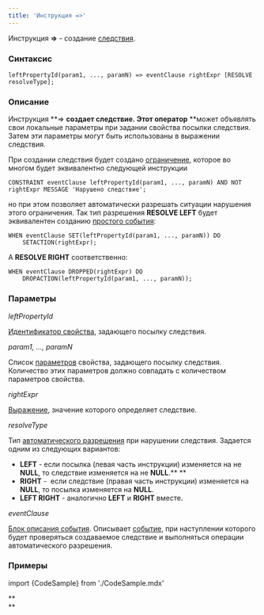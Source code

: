 ```yaml
---
title: 'Инструкция =>'
---
```


Инструкция **=>** - создание [следствия](Простые_ограничения.md).

### Синтаксис

    leftPropertyId(param1, ..., paramN) => eventClause rightExpr [RESOLVE resolveType];

### Описание

Инструкция **=> **создает следствие. Этот оператор** **может объявлять свои локальные параметры при задании свойства посылки следствия. Затем эти параметры могут быть использованы в выражении следствия.

При создании следствия будет создано [ограничение](Ограничения.md), которое во многом будет эквивалентно следующей инструкции

    CONSTRAINT eventClause leftPropertyId(param1, ..., paramN) AND NOT rightExpr MESSAGE 'Нарушено следствие';

но при этом позволяет автоматически разрешать ситуации нарушения этого ограничения. Так тип разрешения **RESOLVE LEFT** будет эквивалентен созданию [простого события](Простые_события.md):

    WHEN eventClause SET(leftPropertyId(param1, ..., paramN)) DO 
        SETACTION(rightExpr);

А **RESOLVE RIGHT** соответственно:

    WHEN eventClause DROPPED(rightExpr) DO
        DROPACTION(leftPropertyId(param1, ..., paramN));

### Параметры

*leftPropertyId*

[Идентификатор свойства](Идентификаторы.md#propertyid-broken), задающего посылку следствия.

*param1, ..., paramN*

Список [параметров](Идентификаторы.md#paramid-broken) свойства, задающего посылку следствия. Количество этих параметров должно совпадать с количеством параметров свойства.

*rightExpr*

[Выражение](Выражения.md), значение которого определяет следствие.

*resolveType*

Тип [автоматического разрешения](Простые_события.md) при нарушении следствия. Задается одним из следующих вариантов:

-   **LEFT** - если посылка (левая часть инструкции) изменяется на не **NULL**, то следствие изменяется на не **NULL**.** **
-   **RIGHT** -  если следствие (правая часть инструкции) изменяется на **NULL**, то посылка изменяется на **NULL**.
-   **LEFT RIGHT** - аналогично **LEFT** и **RIGHT** вместе. 

*eventClause*

[Блок описания события](Блок_описания_события.md). Описывает [событие](События.md), при наступлении которого будет проверяться создаваемое следствие и выполняться операции автоматического разрешения.

### Примеры


import {CodeSample} from './CodeSample.mdx'

<CodeSample url="https://documentation.lsfusion.org/sample?file=InstructionSample&block=means"/>

**  
**
